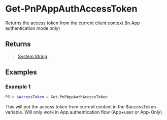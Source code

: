# Get-PnPAppAuthAccessToken
Returns the access token from the current client context (In App authentication mode only)
## Returns
>[System.String](https://msdn.microsoft.com/en-us/library/system.string.aspx)

## Examples

### Example 1
```powershell
PS:> $accessToken = Get-PnPAppAuthAccessToken
```
This will put the access token from current context in the $accessToken variable. Will only work in App authentication flow (App+user or App-Only)
